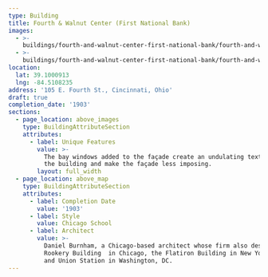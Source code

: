 ```yaml
---
type: Building
title: Fourth & Walnut Center (First National Bank)
images:
  - >-
    buildings/fourth-and-walnut-center-first-national-bank/fourth-and-walnut-center-first-national-bank-0_lwpzxb
  - >-
    buildings/fourth-and-walnut-center-first-national-bank/fourth-and-walnut-center-first-national-bank-1_zq2hw9
location:
  lat: 39.1000913
  lng: -84.5108235
address: '105 E. Fourth St., Cincinnati, Ohio'
draft: true
completion_date: '1903'
sections:
  - page_location: above_images
    type: BuildingAttributeSection
    attributes:
      - label: Unique Features
        value: >-
          The bay windows added to the façade create an undulating texture to
          the building and make the façade less imposing.
        layout: full_width
  - page_location: above_map
    type: BuildingAttributeSection
    attributes:
      - label: Completion Date
        value: '1903'
      - label: Style
        value: Chicago School
      - label: Architect
        value: >-
          Daniel Burnham, a Chicago-based architect whose firm also designed the
          Rookery Building  in Chicago, the Flatiron Building in New York City,
          and Union Station in Washington, DC.
---
```

